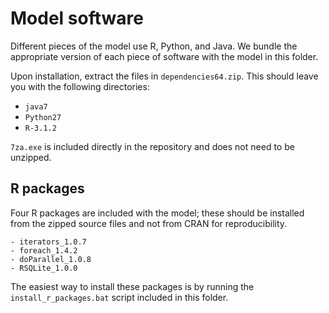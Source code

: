 # Model software
Different pieces of the model use R, Python, and Java. We bundle the appropriate version of each piece of software with the model in this folder.

Upon installation, extract the files in `dependencies64.zip`. This should leave you with the following directories:
- `java7`
- `Python27`
- `R-3.1.2`

`7za.exe` is included directly in the repository and does not need to be unzipped.

## R packages
Four R packages are included with the model; these should be installed from the zipped source files and not from CRAN for reproducibility.

```
- iterators_1.0.7
- foreach_1.4.2
- doParallel_1.0.8
- RSQLite_1.0.0
```

The easiest way to install these packages is by running the `install_r_packages.bat` script included in this folder.
